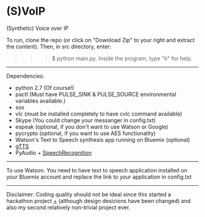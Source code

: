 # (S)VoIP

(Synthetic) Voice over IP

To run, clone the repo (or click on "Download Zip" to your right and extract the content). Then, in src directory, enter:
>>> $ python main.py.
Inside the program, type "h" for help.

---
Dependencies:
- python 2.7 (Of course!)
- pactl (Must have PULSE_SINK & PULSE_SOURCE environmental variables available.)
- sox
- vlc (must be installed completely to have cvlc command available)
- Skype (You could change your messanger in config.txt)
- espeak (optional, if you don't want to use Watson or Google)
- pycrypto (optional, if you want to use AES functionality)
- Watson's Text to Speech synthesis app running on Bluemix (optional)
- [gTTS](https://pypi.python.org/pypi/gTTS/1.0.2)
- PyAudio + [SpeechRecognition](https://pypi.python.org/pypi/SpeechRecognition/)

---
To use Watson. You need to have text to speech application installed on your Bluemix account and replace the link to your application in config.txt

---

Disclaimer: Coding quality should not be ideal since this started a hackathon project [+](http://challengepost.com/software/watson-over-ip) (although design desicions have been changed) and also my second relatively non-trivial project ever.
